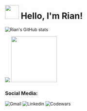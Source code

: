 
<div>
    <h1> 
        <img src="https://em-content.zobj.net/source/microsoft-teams/363/waving-hand_light-skin-tone_1f44b-1f3fb_1f3fb.png" width=45 height=45 />
        Hello, I'm Rian!
    </h1>
</div>

![Rian's GitHub stats](https://github-readme-stats.vercel.app/api?username=rianwilliam&show_icons=true&theme=transparent&text_color=efe5fb&icon_color=99ccff&title_color=99ccff&border_color=5e5397&include_all_commits=true&card_width=1000) 

<div>
    <img src="https://github-readme-stats.vercel.app/api/top-langs/?username=rianwilliam&layout=compact&bg_color=0d1117&text_color=efe5fb&title_color=99ccff&border_color=5e5397&card_width=720" />
<!--     <img src="https://github-readme-stats.vercel.app/api/top-langs/?username=rianwilliam" /> -->
    <img src="https://em-content.zobj.net/source/microsoft-teams/363/panda_1f43c.png" height=150/>
</div>

### Social Media:
![Gmail](https://img.shields.io/badge/Gmail-D14836?style=for-the-badge&logo=gmail&logoColor=white)
![Linkedin](https://img.shields.io/badge/LinkedIn-0077B5?style=for-the-badge&logo=linkedin&logoColor=white)
![Codewars](https://img.shields.io/badge/Codewars-B1361E?style=for-the-badge&logo=Codewars&logoColor=white)

